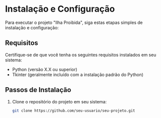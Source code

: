# Instalação e Configuração

Para executar o projeto "Ilha Proibida", siga estas etapas simples de instalação e configuração:

## Requisitos

Certifique-se de que você tenha os seguintes requisitos instalados em seu sistema:

- Python (versão X.X ou superior)
- Tkinter (geralmente incluído com a instalação padrão do Python)

## Passos de Instalação

1. Clone o repositório do projeto em seu sistema:

   ```bash
   git clone https://github.com/seu-usuario/seu-projeto.git
